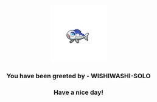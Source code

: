 <p align="center">
            <img src="https://raw.githubusercontent.com/PokeAPI/sprites/master/sprites/pokemon/746.png" width="150" height="150">
          </p>
          <h3 align="center">You have been greeted by - <b>WISHIWASHI-SOLO</b></h3>
          <h3 align="center">Have a nice day!</h3>
